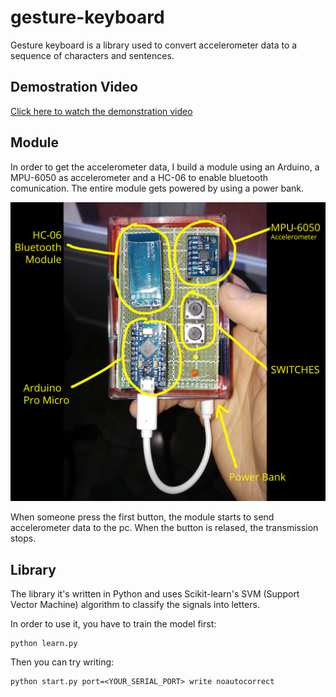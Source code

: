 # gesture-keyboard
Gesture keyboard is a library used to convert accelerometer data to a sequence of characters and sentences.

## Demostration Video
[Click here to watch the demonstration video](https://www.youtube.com/watch?v=OjTNS2ZKqRc)

## Module

In order to get the accelerometer data, I build a module using an Arduino, a MPU-6050 as accelerometer and a HC-06 to enable bluetooth comunication. The entire module gets powered by using a power bank.

![The Arduino Module](images/module.jpg)

When someone press the first button, the module starts to send accelerometer data to the pc.
When the button is relased, the transmission stops.

## Library

The library it's written in Python and uses Scikit-learn's SVM (Support Vector Machine) algorithm to classify the signals into letters.

In order to use it, you have to train the model first:
```
python learn.py
```

Then you can try writing:
```
python start.py port=<YOUR_SERIAL_PORT> write noautocorrect
```
